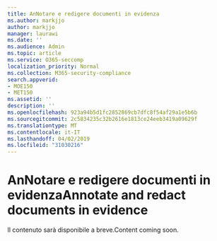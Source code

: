 ```yaml
---
title: AnNotare e redigere documenti in evidenza
ms.author: markjjo
author: markjjo
manager: laurawi
ms.date: ''
ms.audience: Admin
ms.topic: article
ms.service: O365-seccomp
localization_priority: Normal
ms.collection: M365-security-compliance
search.appverid:
- MOE150
- MET150
ms.assetid: ''
description: ''
ms.openlocfilehash: 923a94b5d1fc2852869cb7dfc8f54af29a1e5b6b
ms.sourcegitcommit: 2c5834235c32b2616e1813ce24eeb3419a09629f
ms.translationtype: MT
ms.contentlocale: it-IT
ms.lasthandoff: 04/02/2019
ms.locfileid: "31030216"
---
```

# <a name="annotate-and-redact-documents-in-evidence"></a><span data-ttu-id="7e084-102">AnNotare e redigere documenti in evidenza</span><span class="sxs-lookup"><span data-stu-id="7e084-102">Annotate and redact documents in evidence</span></span>

<span data-ttu-id="7e084-103">Il contenuto sarà disponibile a breve.</span><span class="sxs-lookup"><span data-stu-id="7e084-103">Content coming soon.</span></span>